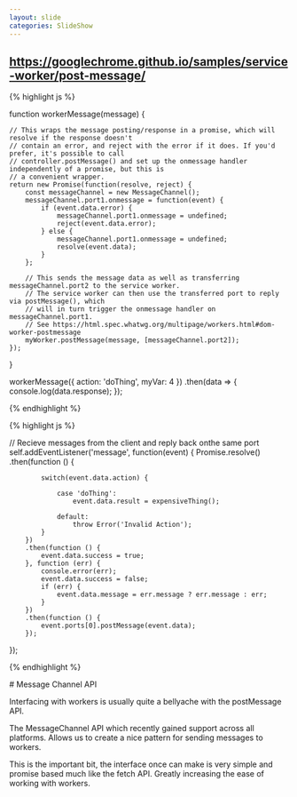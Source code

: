 ```yaml
---
layout: slide
categories: SlideShow
---
```


<div class="panel slide-content">
<div class="panel-body marked">

## https://googlechrome.github.io/samples/service-worker/post-message/
<div class="small-text flex">
{% highlight js %}

function workerMessage(message) {

	// This wraps the message posting/response in a promise, which will resolve if the response doesn't
	// contain an error, and reject with the error if it does. If you'd prefer, it's possible to call
	// controller.postMessage() and set up the onmessage handler independently of a promise, but this is
	// a convenient wrapper.
	return new Promise(function(resolve, reject) {
		const messageChannel = new MessageChannel();
		messageChannel.port1.onmessage = function(event) {
			if (event.data.error) {
				messageChannel.port1.onmessage = undefined;
				reject(event.data.error);
			} else {
				messageChannel.port1.onmessage = undefined;
				resolve(event.data);
			}
		};

		// This sends the message data as well as transferring messageChannel.port2 to the service worker.
		// The service worker can then use the transferred port to reply via postMessage(), which
		// will in turn trigger the onmessage handler on messageChannel.port1.
		// See https://html.spec.whatwg.org/multipage/workers.html#dom-worker-postmessage
		myWorker.postMessage(message, [messageChannel.port2]);
	});
}

workerMessage({
	action: 'doThing',
	myVar: 4
})
.then(data => {
	console.log(data.response);
});

{% endhighlight %}

{% highlight js %}

// Recieve messages from the client and reply back onthe same port
self.addEventListener('message', function(event) {
		Promise.resolve()
		.then(function () {

			switch(event.data.action) {

				case 'doThing':
					event.data.result = expensiveThing();

				default:
					throw Error('Invalid Action');
			}
		})
		.then(function () {
			event.data.success = true;
		}, function (err) {
			console.error(err);
			event.data.success = false;
			if (err) {
				event.data.message = err.message ? err.message : err;
			}
		})
		.then(function () {
			event.ports[0].postMessage(event.data);
		});
});

{% endhighlight %}
</div>
</div>
</div>
<div class="panel notes">
<div class="panel-body marked">
# Message Channel API

Interfacing with workers is usually quite a bellyache with the postMessage API.

The MessageChannel API which recently gained support across all platforms. Allows us to create a nice pattern for sending messages to workers.

This is the important bit, the interface once can make is very simple and promise based much like the fetch API. Greatly increasing the ease of working with workers.
</div>
</div>
